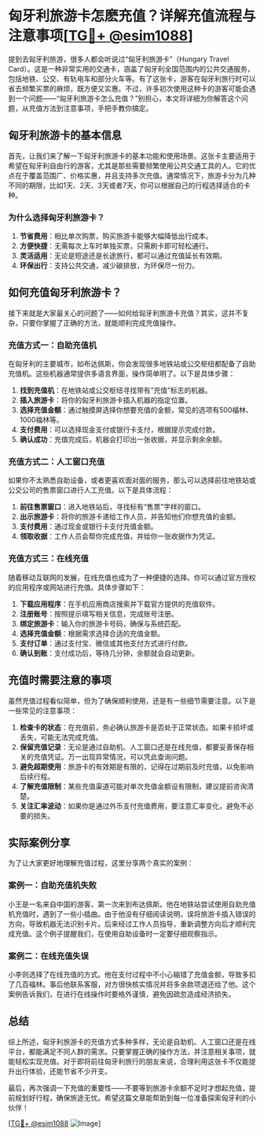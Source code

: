 # 匈牙利旅游卡怎麽充值？详解充值流程与注意事项[[TG💪+ @esim1088](https://t.me/s/esim1088)]

提到去匈牙利旅游，很多人都会听说过“匈牙利旅游卡”（Hungary Travel Card）。这是一种非常实用的交通卡，涵盖了匈牙利全国范围内的公共交通服务，包括地铁、公交、有轨电车和部分火车等。有了这张卡，游客在匈牙利旅行时可以省去频繁买票的麻烦，既方便又实惠。不过，许多初次使用这种卡的游客可能会遇到一个问题——“匈牙利旅游卡怎么充值？”别担心，本文将详细为你解答这个问题，从充值方法到注意事项，手把手教你搞定。

## 匈牙利旅游卡的基本信息

首先，让我们来了解一下匈牙利旅游卡的基本功能和使用场景。这张卡主要适用于希望在匈牙利自由行的游客，尤其是那些需要频繁使用公共交通工具的人。它的优点在于覆盖范围广、价格实惠，并且支持多次充值。通常情况下，旅游卡分为几种不同的期限，比如1天、2天、3天或者7天，你可以根据自己的行程选择适合的卡种。

### 为什么选择匈牙利旅游卡？

1. **节省费用**：相比单次购票，购买旅游卡能够大幅降低出行成本。
2. **方便快捷**：无需每次上车时单独买票，只需刷卡即可轻松通行。
3. **灵活适用**：无论是短途还是长途旅行，都可以通过充值延长有效期。
4. **环保出行**：支持公共交通，减少碳排放，为环保尽一份力。

## 如何充值匈牙利旅游卡？

接下来就是大家最关心的问题了——如何给匈牙利旅游卡充值？其实，这并不复杂，只要你掌握了正确的方法，就能顺利完成充值操作。

### 充值方式一：自助充值机

在匈牙利的主要城市，如布达佩斯，你会发现很多地铁站或公交枢纽都配备了自助充值机。这些机器通常提供多语言界面，操作简单明了。以下是具体步骤：

1. **找到充值机**：在地铁站或公交枢纽寻找带有“充值”标志的机器。
2. **插入旅游卡**：将你的匈牙利旅游卡插入机器的指定位置。
3. **选择充值金额**：通过触摸屏选择你想要充值的金额，常见的选项有500福林、1000福林等。
4. **支付费用**：可以选择现金支付或银行卡支付，根据提示完成付款。
5. **确认成功**：充值完成后，机器会打印出一张收据，并显示剩余余额。

### 充值方式二：人工窗口充值

如果你不太熟悉自助设备，或者更喜欢面对面的服务，那么可以选择前往地铁站或公交公司的售票窗口进行人工充值。以下是具体流程：

1. **前往售票窗口**：进入地铁站后，寻找标有“售票”字样的窗口。
2. **出示旅游卡**：将你的旅游卡递给工作人员，并告知他们你想充值的金额。
3. **支付费用**：通过现金或银行卡支付充值金额。
4. **领取收据**：工作人员会帮你完成充值，并给你一张收据作为凭证。

### 充值方式三：在线充值

随着移动互联网的发展，在线充值也成为了一种便捷的选择。你可以通过官方授权的应用程序或网站进行充值。具体步骤如下：

1. **下载应用程序**：在手机应用商店搜索并下载官方提供的充值软件。
2. **注册账号**：按照提示填写相关信息，完成账号注册。
3. **绑定旅游卡**：输入你的旅游卡号码，确保与系统匹配。
4. **选择充值金额**：根据需求选择合适的充值金额。
5. **支付订单**：通过支付宝、微信或其他支付方式进行付款。
6. **确认到账**：支付成功后，等待几分钟，余额就会自动更新。

## 充值时需要注意的事项

虽然充值过程看似简单，但为了确保顺利使用，还是有一些细节需要注意。以下是一些常见的注意事项：

1. **检查卡的状态**：在充值前，务必确认旅游卡是否处于正常状态。如果卡损坏或丢失，可能无法完成充值。
2. **保留充值记录**：无论是通过自助机、人工窗口还是在线充值，都要妥善保存相关的充值凭证。万一出现异常情况，可以凭此查询问题。
3. **避免超期使用**：旅游卡的有效期是有限的，记得在过期前及时充值，以免影响后续行程。
4. **了解充值限制**：某些充值渠道可能对单次充值金额设有限制，建议提前咨询清楚。
5. **关注汇率波动**：如果你是通过外币支付充值费用，要注意汇率变化，避免不必要的损失。

## 实际案例分享

为了让大家更好地理解充值过程，这里分享两个真实的案例：

### 案例一：自助充值机失败

小王是一名来自中国的游客，第一次来到布达佩斯。他在地铁站尝试使用自助充值机充值时，遇到了一些小插曲。由于他没有仔细阅读说明，误将旅游卡插入错误的方向，导致机器无法识别卡片。后来经过工作人员指导，重新调整方向后才顺利完成充值。这个例子提醒我们，在使用自助设备时一定要仔细观察指示。

### 案例二：在线充值失误

小李则选择了在线充值的方式。他在支付过程中不小心输错了充值金额，导致多扣了几百福林。事后他联系客服，对方很快核实情况并将多余款项退还给了他。这个案例告诉我们，在进行在线操作时要格外谨慎，避免因疏忽造成经济损失。

## 总结

综上所述，匈牙利旅游卡的充值方式多种多样，无论是自助机、人工窗口还是在线平台，都能满足不同人群的需求。只要掌握正确的操作方法，并注意相关事项，就能轻松实现充值。对于即将前往匈牙利旅行的朋友来说，合理利用这张卡不仅能提升出行体验，还能节省不少开支。

最后，再次强调一下充值的重要性——不要等到旅游卡余额不足时才想起充值，提前规划好行程，确保旅途无忧。希望这篇文章能帮助到每一位准备探索匈牙利的小伙伴！

[[TG💪+ @esim1088](https://t.me/s/esim1088) ![Image](https://i.postimg.cc/4NQfJmqS/Snipaste-2025-05-13-00-14-12.png)]